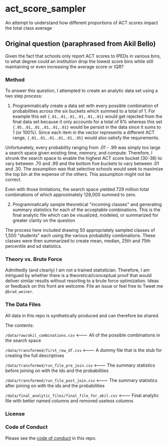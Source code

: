 # act_score_sampler

An attempt to understand how different proportions of ACT scores impact the total class average

## Original question (paraphrased from Akil Bello)

Given the fact that schools only report ACT scores to IPEDs in various bins,
to what degree could an institution drop the lowest score bins while still
maintaining or even increasing the average score or IQR?

### Method

To answer this question, I attempted to create an analytic data set using a two step process:

1. Programmatically create a data set with every possible combination of probabilities across the six buckets which summed to a total of 1. For example this set `{.01,.01,.01,.01,.01,.01}` would get rejected from the final data set because it only accounts for a total of 6% whereas this set `{.95,.01,.01.,01,.01,.01}` would be persist in the data since it sums to 1 (or 100%). Since each item in the vector represents a different ACT range, `{.01,.01,.01.,01,.01,.95}` would also satisfy the requirements.  

Unfortunately, every probability ranging from .01 - .99 was simply too large a search space given existing time, memory, and compute. Therefore, I shrunk the search space to enable the highest ACT score bucket (30-36) to vary between .70 and .99 and the bottom five buckets to vary between .01 and .30. The assumption was that selective schools would seek to maximize the top bin at the expense of the others. This assumption might not be correct.

Even with those limitations, the search space yielded 729 million total combinations of which approximately 128,000 summed to zero.

2. Programmatically sample theoretical "incoming classes" and generating summary statistics for each of the acceptable combinations. This is the final analytic file which can be visualized, modeled, or summarized for greater clarity on the question

The process here included drawing 50 appropriately sampled classes of 1,500 "students" each using the various probability combinations. These classes were then summarized to create mean, median, 25th and 75th percentile and sd statistics. 

### Theory vs. Brute Force

Admittedly (and clearly) I am not a trained statistician. Therefore, I am intrigued by whether there is a theoretical/conceptual proof that would deliver similar results without resorting to a brute force optimization. Ideas or feedback on this front are welcome. File an issue or feel free to Tweet me `@brad_weiner`.

### The Data Files

All data in this repo is synthetically produced and can therefore be shared. 

The contents:

`/data/raw/akil_combinations.csv` <--- All of the possible combinations in the search space

`/data/transformed/first_row_df.csv` <--- A dummy file that is the stub for creating the full descriptives

`/data/transformed/run_file_pre_join.csv` <--- The summary statistics before joining on with the ids and the probabilities

`/data/transformed/run_file_post_join.csv` <--- The summary statistics after joining on with the ids and the probabilities

`/data/final_analytic_files/final_file_for_akil.csv` <--- Final analytic file with better named columns and removed useless columns

### License



### Code of Conduct

Please see the [code of conduct](https://github.com/bradweiner/act_score_sampler/blob/main/CODE_OF_CONDUCT.md) in this repo.

















